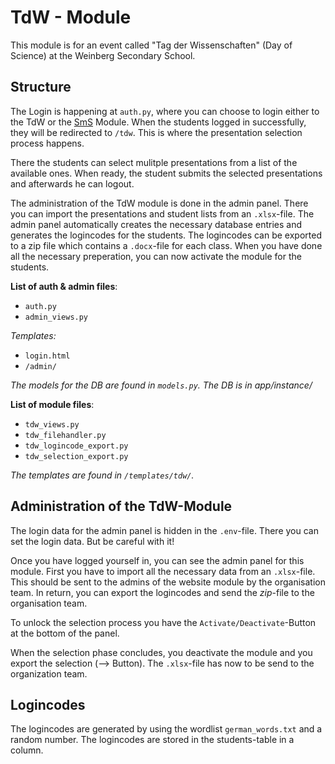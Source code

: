 # TdW - Module

This module is for an event called "Tag der Wissenschaften" (Day of Science) at the Weinberg Secondary School.

## Structure

The Login is happening at `auth.py`, where you can choose to login either to the TdW or the [SmS](sms.md) Module. When the students logged in successfully, they will be redirected to `/tdw`. This is where the presentation selection process happens.

There the students can select mulitple presentations from a list of the available ones. When ready, the student submits the selected presentations and afterwards he can logout.

The administration of the TdW module is done in the admin panel. There you can import the presentations and student lists from an `.xlsx`-file. The admin panel automatically creates the necessary database entries and generates the logincodes for the students. The logincodes can be exported to a zip file which contains a `.docx`-file for each class. When you have done all the necessary preperation, you can now activate the module for the students.

**List of auth & admin files**:

- `auth.py`
- `admin_views.py`

_Templates:_

- `login.html`
- `/admin/`

_The models for the DB are found in `models.py`. The DB is in app/instance/_

**List of module files**:

- `tdw_views.py`
- `tdw_filehandler.py`
- `tdw_logincode_export.py`
- `tdw_selection_export.py`

_The templates are found in `/templates/tdw/`._

## Administration of the TdW-Module

The login data for the admin panel is hidden in the `.env`-file. There you can set the login data. But be careful with it! 

Once you have logged yourself in, you can see the admin panel for this module. First you have to import all the necessary data from an `.xlsx`-file. This should be sent to the admins of the website module by the organisation team. In return, you can export the logincodes and send the _zip_-file to the organisation team.

To unlock the selection process you have the `Activate/Deactivate`-Button at the bottom of the panel.

When the selection phase concludes, you deactivate the module and you export the selection (--> Button). The `.xlsx`-file has now to be send to the organization team.

## Logincodes

The logincodes are generated by using the wordlist `german_words.txt` and a random number. The logincodes are stored in the students-table in a column.